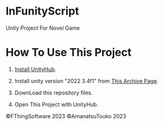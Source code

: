 # InFunityScript
 Unity Project For Novel Game

# How To Use This Project

1. [Install UnityHub](https://unity.com/ja/download).

2. Install unity version "2022 3.4f1" from [This Archive Page](https://unity.com/ja/releases/editor/archive).

3. DownLoad this repository files.

4. Open This Project with UnityHub.

©FThingSoftware 2023
©AmanatsuTouko 2023
